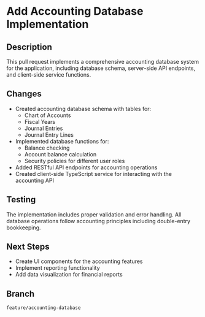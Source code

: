 # Add Accounting Database Implementation

## Description
This pull request implements a comprehensive accounting database system for the application, including database schema, server-side API endpoints, and client-side service functions.

## Changes
- Created accounting database schema with tables for:
  - Chart of Accounts
  - Fiscal Years
  - Journal Entries
  - Journal Entry Lines
- Implemented database functions for:
  - Balance checking
  - Account balance calculation
  - Security policies for different user roles
- Added RESTful API endpoints for accounting operations
- Created client-side TypeScript service for interacting with the accounting API

## Testing
The implementation includes proper validation and error handling. All database operations follow accounting principles including double-entry bookkeeping.

## Next Steps
- Create UI components for the accounting features
- Implement reporting functionality
- Add data visualization for financial reports

## Branch
`feature/accounting-database`